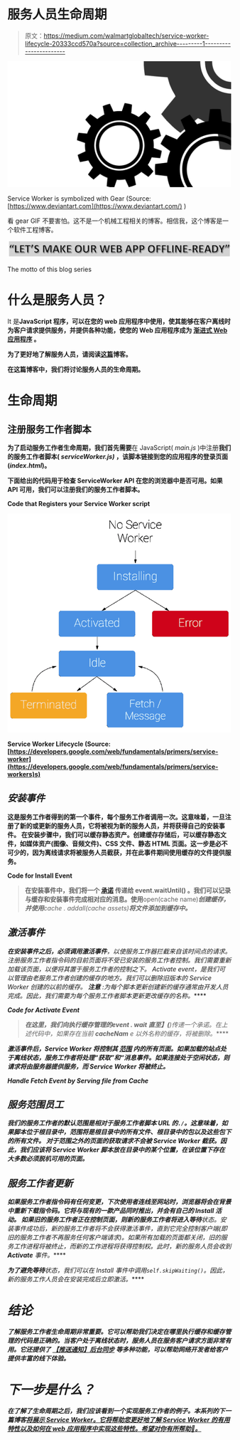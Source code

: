 # 服务人员生命周期

> 原文：<https://medium.com/walmartglobaltech/service-worker-lifecycle-20333ccd570a?source=collection_archive---------1----------------------->

![](img/cf63e0ccf770cf2c0ace6408f630b921.png)

Service Worker is symbolized with Gear (Source: [https://www.deviantart.com](https://www.deviantart.com/) )

看 gear GIF 不要害怕。这不是一个机械工程相关的博客。相信我，这个博客是一个软件工程博客。

![](img/dd4e4fd5420424cfe007944886327b92.png)

The motto of this blog series

# 什么是服务人员？

It 是**JavaScript 程序，可以在您的 web 应用程序中使用，使其能够在客户离线时为客户请求提供服务，并提供各种功能，使您的 Web 应用程序成为 [**渐进式 Web 应用程序**](https://developers.google.com/web/updates/2015/12/getting-started-pwa) 。**

**为了更好地了解服务人员，请阅读[这篇](/walmartglobaltech/mobile-first-an-introduction-to-service-workers-61da5cb5780c)博客。**

**在这篇博客中，我们将讨论服务人员的生命周期。**

# **生命周期**

## **注册服务工作者脚本**

**为了启动服务工作者生命周期，我们首先需要**在 JavaScript( *main.js* )中注册**我们的服务工作者脚本( *serviceWorker.js)* ，该脚本链接到您的应用程序的登录页面(*index.html*)。**

**下面给出的代码用于检查 ServiceWorker API 在您的浏览器中是否可用。如果 API 可用，我们可以注册我们的服务工作者脚本。**

**Code that Registers your Service Worker script**

**![](img/8c3e84610d6c17b2f69b205c7b98a2e1.png)**

**Service Worker Lifecycle (Source: [https://developers.google.com/web/fundamentals/primers/service-worker](https://developers.google.com/web/fundamentals/primers/service-workers)s)**

## *****安装事件*****

**这是服务工作者得到的第一个事件，每个服务工作者调用一次。这意味着，一旦注册了新的或更新的服务人员，它将被视为新的服务人员，并将获得自己的安装事件。
在安装步骤中，我们可以缓存静态资产。创建缓存存储后，可以缓存静态文件，如媒体资产(图像、音频文件)、CSS 文件、静态 HTML 页面。这一步是必不可少的，因为离线请求将被服务人员截获，并在此事件期间使用缓存的文件提供服务。**

**Code for Install Event**

> **在安装事件中，我们将一个 [**承诺**](https://developer.mozilla.org/en-US/docs/Web/JavaScript/Reference/Global_Objects/Promise) 传递给 **event.waitUntil()** 。我们可以记录与缓存和安装事件完成相对应的消息。使用**open(cache name)***创建缓存，并使用**cache . addall(cache assets)***将文件添加到缓存中。****

## ***激活事件***

***在安装事件之后，必须调用激活事件**，以使服务工作器拦截来自该时间点的请求。注册服务工作者指令码的目前页面将不受已安装的服务工作者控制。我们需要重新加载该页面，以便将其置于服务工作者的控制之下。
Activate event，是我们可以管理由老服务工作者创建的缓存的地方。我们可以删除旧版本的 Service Worker 创建的以前的缓存。
***注意*** :为每个脚本更新创建新的缓存通常由开发人员完成。因此，我们需要为每个服务工作者脚本更新更改缓存的名称。*****

*****Code for Activate Event*****

> *****在这里，我们向执行缓存管理的**event . wait 直至】(**)传递一个承诺。在上述代码中，如果存在当前 **cacheNam** e 以外名称的缓存，将被删除。*****

*****激活事件后，Service Worker 将控制其 [**范围**](#283f) 内的所有页面。如果加载的站点处于离线状态，服务工作者将处理“**获取**”和“**消息**事件。如果连接处于空闲状态，则请求将由服务器提供服务，而 Service Worker 将被终止。*****

*****Handle Fetch Event by Serving file from Cache*****

## *****服务范围员工*****

*****我们的服务工作者的默认范围是相对于服务工作者脚本 URL 的`./`。这意味着，如果脚本位于根目录中，范围将是根目录中的所有文件、根目录中的包以及这些包下的所有文件。
对于范围之外的页面的获取请求不会被 Service Worker 截获。因此，我们应该将 Service Worker 脚本放在目录中的某个位置，在该位置下存在大多数必须脱机可用的页面。*****

## *****服务工作者更新*****

*****如果服务工作者指令码有任何变更，下次使用者连线至网站时，浏览器将会在背景中重新下载指令码。它将与现有的一款产品同时推出，并会有自己的 **Install** 活动。
如果旧的服务工作者正在控制页面，则新的服务工作者将进入**等待**状态。安装事件成功后，新的服务工作者将不会获得激活事件，直到它完全控制客户端(即旧的服务工作者不再服务任何客户端请求)。如果所有加载的页面都关闭，旧的服务工作进程将被终止，而新的工作进程将获得控制权。此时，新的服务人员会收到 **Activate** 事件。*****

*****为了避免**等待**状态，我们可以在 Install 事件中调用`self.skipWaiting()`。因此，新的服务工作人员会在安装完成后立即激活。*****

# *****结论*****

*****了解服务工作者生命周期非常重要。它可以帮助我们决定在哪里执行缓存和缓存管理的代码是正确的。当客户处于离线状态时，服务人员在服务客户请求方面非常有用。它还提供了 [***【推送通知】***](https://developers.google.com/web/updates/2015/03/push-notifications-on-the-open-web)[***后台同步***](https://developers.google.com/web/updates/2015/12/background-sync) 等多种功能，可以帮助网络开发者给客户提供丰富的线下体验。*****

# *****下一步是什么？*****

*****在了解了生命周期之后，我们应该看到一个实现服务工作者的例子。本系列的下一篇博客[将展示 Service Worker。它将帮助您更好地了解 Service Worker 的有用特性以及如何在 web 应用程序中实现这些特性。希望对你有所帮助🙂。](#)*****